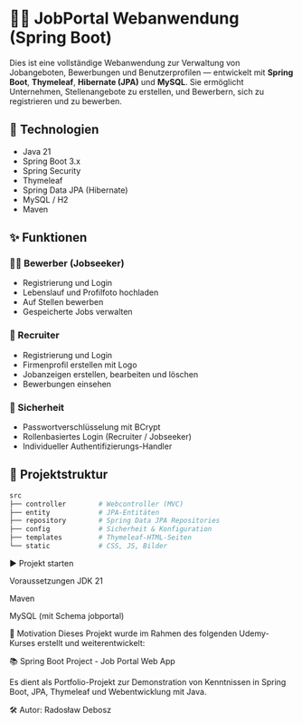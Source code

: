 # 🧑‍💼 JobPortal Webanwendung (Spring Boot)

Dies ist eine vollständige Webanwendung zur Verwaltung von Jobangeboten, Bewerbungen und Benutzerprofilen — entwickelt mit **Spring Boot**, **Thymeleaf**, **Hibernate (JPA)** und **MySQL**. Sie ermöglicht Unternehmen, Stellenangebote zu erstellen, und Bewerbern, sich zu registrieren und zu bewerben.

## 🔧 Technologien

- Java 21
- Spring Boot 3.x
- Spring Security
- Thymeleaf
- Spring Data JPA (Hibernate)
- MySQL / H2
- Maven

## ✨ Funktionen

### 👨‍💼 Bewerber (Jobseeker)
- Registrierung und Login
- Lebenslauf und Profilfoto hochladen
- Auf Stellen bewerben
- Gespeicherte Jobs verwalten

### 🏢 Recruiter
- Registrierung und Login
- Firmenprofil erstellen mit Logo
- Jobanzeigen erstellen, bearbeiten und löschen
- Bewerbungen einsehen

### 🔐 Sicherheit
- Passwortverschlüsselung mit BCrypt
- Rollenbasiertes Login (Recruiter / Jobseeker)
- Individueller Authentifizierungs-Handler

## 📁 Projektstruktur

```bash
src
├── controller        # Webcontroller (MVC)
├── entity            # JPA-Entitäten
├── repository        # Spring Data JPA Repositories
├── config            # Sicherheit & Konfiguration
├── templates         # Thymeleaf-HTML-Seiten
└── static            # CSS, JS, Bilder

```


▶️ Projekt starten

Voraussetzungen
JDK 21

Maven

MySQL (mit Schema jobportal)

🧠 Motivation
Dieses Projekt wurde im Rahmen des folgenden Udemy-Kurses erstellt und weiterentwickelt:

📚 Spring Boot Project - Job Portal Web App

Es dient als Portfolio-Projekt zur Demonstration von Kenntnissen in Spring Boot, JPA, Thymeleaf und Webentwicklung mit Java.

🛠 Autor: Radosław Debosz
